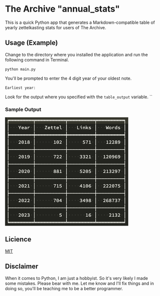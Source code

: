# The Archive "annual_stats"
 This is a quick Python app that generates a Markdown-compatible table of yearly zettelkasting stats for users of The Archive.
## Usage (Example)
Change to the directory where you installed the application and run the following command in Terminal.  
 
    python main.py 
You'll be prompted to enter the 4 digit year of your oldest note. 

    Earliest year:   
Look for the output where you specified with the `table_output` variable.  ``

### Sample Output   
![Will's Zettelkasting Stats](assets/table_sample.png)

## Licience
[MIT](./LICENSE.md)

## Disclaimer
When it comes to Python, I am just a hobbyist. So it's very likely I made some mistakes. Please bear with me. Let me know and I'll fix things and in doing so, you'll be teaching me to be a better programmer.
